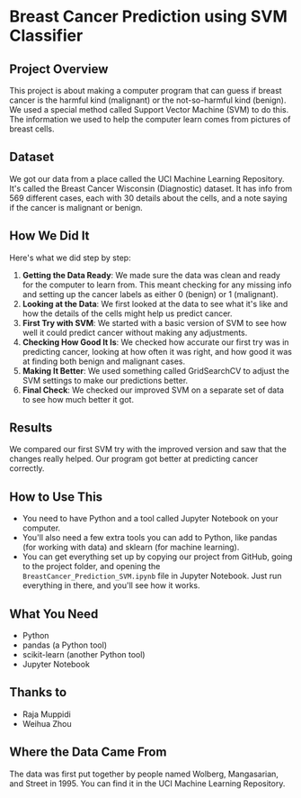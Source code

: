 # Breast Cancer Prediction using SVM Classifier

## Project Overview

This project is about making a computer program that can guess if breast cancer is the harmful kind (malignant) or the not-so-harmful kind (benign). We used a special method called Support Vector Machine (SVM) to do this. The information we used to help the computer learn comes from pictures of breast cells.

## Dataset

We got our data from a place called the UCI Machine Learning Repository. It's called the Breast Cancer Wisconsin (Diagnostic) dataset. It has info from 569 different cases, each with 30 details about the cells, and a note saying if the cancer is malignant or benign.

## How We Did It

Here's what we did step by step:

1. **Getting the Data Ready**: We made sure the data was clean and ready for the computer to learn from. This meant checking for any missing info and setting up the cancer labels as either 0 (benign) or 1 (malignant).
2. **Looking at the Data**: We first looked at the data to see what it's like and how the details of the cells might help us predict cancer.
3. **First Try with SVM**: We started with a basic version of SVM to see how well it could predict cancer without making any adjustments.
4. **Checking How Good It Is**: We checked how accurate our first try was in predicting cancer, looking at how often it was right, and how good it was at finding both benign and malignant cases.
5. **Making It Better**: We used something called GridSearchCV to adjust the SVM settings to make our predictions better.
6. **Final Check**: We checked our improved SVM on a separate set of data to see how much better it got.

## Results

We compared our first SVM try with the improved version and saw that the changes really helped. Our program got better at predicting cancer correctly.

## How to Use This

- You need to have Python and a tool called Jupyter Notebook on your computer.
- You'll also need a few extra tools you can add to Python, like pandas (for working with data) and sklearn (for machine learning).
- You can get everything set up by copying our project from GitHub, going to the project folder, and opening the `BreastCancer_Prediction_SVM.ipynb` file in Jupyter Notebook. Just run everything in there, and you'll see how it works.

## What You Need

- Python
- pandas (a Python tool)
- scikit-learn (another Python tool)
- Jupyter Notebook

## Thanks to

- Raja Muppidi
- Weihua Zhou

## Where the Data Came From
The data was first put together by people named Wolberg, Mangasarian, and Street in 1995. You can find it in the UCI Machine Learning Repository.
